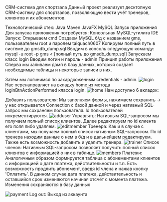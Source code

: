 CRM-система для спортзала
Данный проект реализует десктопную CRM-систему для спортзалов, позволяющую вести учёт тренеров, клиентов и их абонементов.

Технологический стек:
Java
Maven
JavaFX
MySQL
Запуск приложения
Для запуска приложения потребуется:
Консольная MySQL-утилита
IDE
Запуск:
Открываем cmd
Создаем MySQL б/д с названием gms, пользователем root и паролем taiquach0607
Копируем полный путь в системе до gmsdb_dump.sql
Вводим в консоль следующую команду: mysql -u root -p gms < [полный путь до gmsdb_dump.sql]
Запускаем класс login
Вводим логин и пароль - admin
Принцип работы приложения
Сперва мы заливаем дамп в базу данных, который создает необходимые таблицы и некоторые записи в них.

Затем мы логинимся по захардкоженным credentials - admin.
![login](https://github.com/user-attachments/assets/0c37bbf7-eac1-4450-99f4-cb9169a5f669)
Нас перенаправляет на вкладку home из метода loginBtnActionPerformed класса login.
![home](https://github.com/user-attachments/assets/5ce76bce-7ac9-4077-a758-43c779d94852)
Нам доступно 6 вкладок:

Добавить пользователя: Мы заполняем формы, нажимаем сохранить -> у нас открывается Connection с базой данной и через нативный SQL-запрос мы сохраняем пользователя. Id пользователей инкрементируются.
![adduser](https://github.com/user-attachments/assets/996e0c5e-c63c-4907-b648-09cef68a0544)
Управлять: Нативным SQL-запросом мы получаем полный список клиентов. Далее редактируем по id клиента его поля либо удаляем.
![editmember](https://github.com/user-attachments/assets/4d5bab8b-7f9d-4665-bda7-113db7689cfa)
Тренера: Как и в случае с клиентами, мы получаем полный список нативным SQL-запросом. По id тренера находим данные о нем в б/д и в дальнейшем редактируем. Также есть возможность добавить и удалить тренера.
![trainer](https://github.com/user-attachments/assets/a9a24c16-6cd9-4404-905e-64bddc72f1d9)
Список членов: Нативным SQL-запросом позволяет получить полный список клиентов с информацией о них в таблице.
![members](https://github.com/user-attachments/assets/39f9a0f9-97a3-4173-bc24-ab9e576769f2)
Платежи: Аналогичным образом формируется таблица с абонементами клиентов с информацией о дате платежа, действительности и т.п. Есть возможность продлить абонемент, введя id члена и нажав кнопку 'Оплатить'. В данном случае дата платежа, действительность и оставшийся срок изменяются начиная отсчёт с момента платежа. Изменения сохраняются в базу данных

![payment](https://github.com/user-attachments/assets/cca81e28-6822-475f-b31d-bc9bab2849a6)
Log out: Выход из аккаунта



















